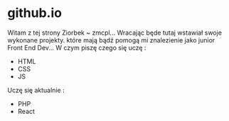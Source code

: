 # github.io

Witam z tej strony Ziorbek ~ zmcpl... 
Wracając będe tutaj wstawiał swoje wykonane projekty. które mają bądź pomogą mi znalezienie jako junior Front End Dev...
W czym piszę czego się uczę :
- HTML
- CSS
- JS

Uczę się aktualnie :
- PHP
- React
